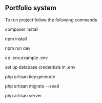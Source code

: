 ## Portfolio system

To run project follow the following commands

composer install

npm install

npm run dev

cp .env.example .env

set up database credentials in .env

php artisan key:generate

php artisan migrate --seed

php artisan server 

